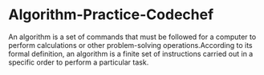 # Algorithm-Practice-Codechef
 An algorithm is a set of commands that must be followed for a computer to perform calculations or other problem-solving operations.According to its formal definition, an algorithm is a finite set of instructions carried out in a specific order to perform a particular task.
